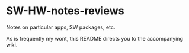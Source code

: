 # SW-HW-notes-reviews
Notes on particular apps, SW packages, etc.

As is frequently my wont, this README directs you to the accompanying wiki.
